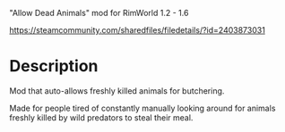 "Allow Dead Animals" mod for RimWorld 1.2 - 1.6

https://steamcommunity.com/sharedfiles/filedetails/?id=2403873031

# Description
Mod that auto-allows freshly killed animals for butchering.

Made for people tired of constantly manually looking around for animals freshly killed by wild predators to steal their meal.
